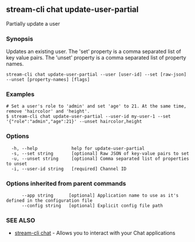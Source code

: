 ## stream-cli chat update-user-partial

Partially update a user

### Synopsis

Updates an existing user. The 'set' property is a comma separated list of key value pairs.
The 'unset' property is a comma separated list of property names.


```
stream-cli chat update-user-partial --user [user-id] --set [raw-json] --unset [property-names] [flags]
```

### Examples

```
# Set a user's role to 'admin' and set 'age' to 21. At the same time, remove 'haircolor' and 'height'.
$ stream-cli chat update-user-partial --user-id my-user-1 --set '{"role":"admin","age":21}' --unset haircolor,height

```

### Options

```
  -h, --help             help for update-user-partial
  -s, --set string       [optional] Raw JSON of key-value pairs to set
  -u, --unset string     [optional] Comma separated list of properties to unset
  -i, --user-id string   [required] Channel ID
```

### Options inherited from parent commands

```
      --app string      [optional] Application name to use as it's defined in the configuration file
      --config string   [optional] Explicit config file path
```

### SEE ALSO

* [stream-cli chat](stream-cli_chat.md)	 - Allows you to interact with your Chat applications

